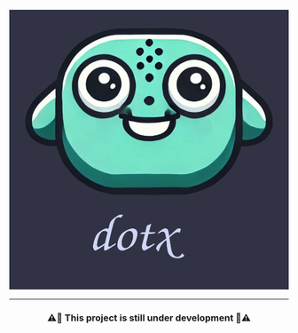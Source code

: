 <div align="center">
    <p>
        <picture>
            <img alt="test" src="./docs/assets/logo.svg">
        </picture>
    </p>
    <hr>
    <p>
        <h3>⚠️🚧 This project is still under development 🚧⚠️<h3>
    </p>
</div>
